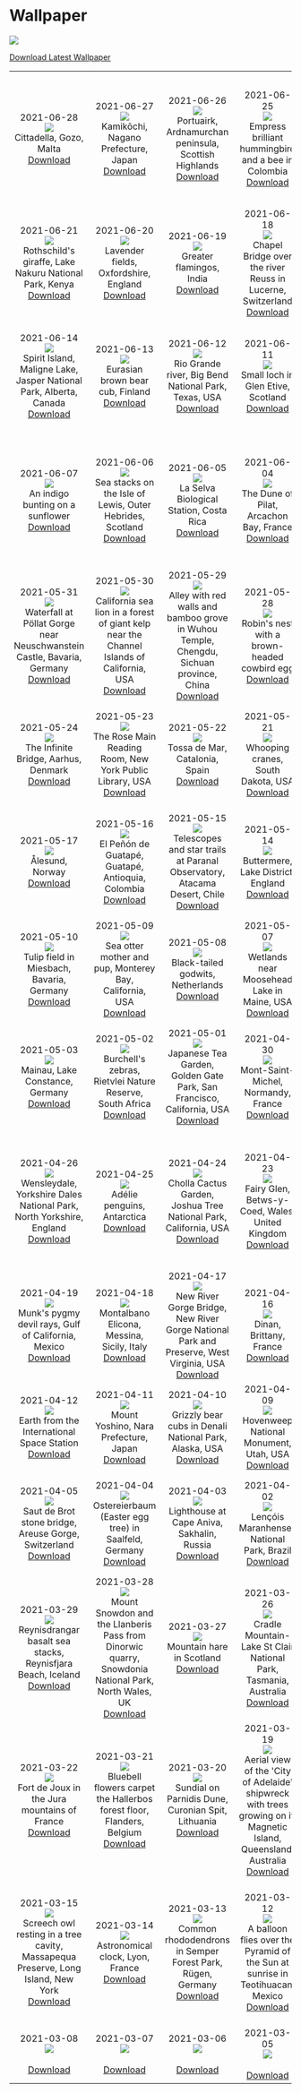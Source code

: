 # Wallpaper
![](https://www.bing.com/th?id=OHR.Cittadella_ROW7086838062_1920x1080.jpg)

[Download Latest Wallpaper](https://www.bing.com/th?id=OHR.Cittadella_ROW7086838062_UHD.jpg)


|      |      |      |      |      |      |      |
| :----: | :----: | :----: | :----: | :----: | :----: | :----: |
|2021-06-28<br />![](https://www.bing.com/th?id=OHR.Cittadella_ROW7086838062_1920x1080.jpg)<br />Cittadella, Gozo, Malta<br />[Download](https://www.bing.com/th?id=OHR.Cittadella_ROW7086838062_UHD.jpg)|2021-06-27<br />![](https://www.bing.com/th?id=OHR.Kamikouchi_ROW6906052454_1920x1080.jpg)<br />Kamikōchi, Nagano Prefecture, Japan<br />[Download](https://www.bing.com/th?id=OHR.Kamikouchi_ROW6906052454_UHD.jpg)|2021-06-26<br />![](https://www.bing.com/th?id=OHR.PortuairkBay_ROW6669775445_1920x1080.jpg)<br />Portuairk, Ardnamurchan peninsula, Scottish Highlands<br />[Download](https://www.bing.com/th?id=OHR.PortuairkBay_ROW6669775445_UHD.jpg)|2021-06-25<br />![](https://www.bing.com/th?id=OHR.Heliodoxa_ROW6167678450_1920x1080.jpg)<br />Empress brilliant hummingbird and a bee in Colombia<br />[Download](https://www.bing.com/th?id=OHR.Heliodoxa_ROW6167678450_UHD.jpg)|2021-06-24<br />![](https://www.bing.com/th?id=OHR.DenaliCaribou_ROW5992360682_1920x1080.jpg)<br />Barren-ground caribou in Denali National Park and Preserve, Alaska, USA<br />[Download](https://www.bing.com/th?id=OHR.DenaliCaribou_ROW5992360682_UHD.jpg)|2021-06-23<br />![](https://www.bing.com/th?id=OHR.Nichinan_ROW5789384238_1920x1080.jpg)<br />Fireflies in Nichinan, Tottori Prefecture, Japan<br />[Download](https://www.bing.com/th?id=OHR.Nichinan_ROW5789384238_UHD.jpg)|2021-06-22<br />![](https://www.bing.com/th?id=OHR.SouthCoast_ROW5608873867_1920x1080.jpg)<br />Seljalandsfoss waterfall, Iceland<br />[Download](https://www.bing.com/th?id=OHR.SouthCoast_ROW5608873867_UHD.jpg)|
|2021-06-21<br />![](https://www.bing.com/th?id=OHR.RothschildGiraffe_ROW3793197860_1920x1080.jpg)<br />Rothschild's giraffe, Lake Nakuru National Park, Kenya<br />[Download](https://www.bing.com/th?id=OHR.RothschildGiraffe_ROW3793197860_UHD.jpg)|2021-06-20<br />![](https://www.bing.com/th?id=OHR.LavenderBlooms_ROW3262272291_1920x1080.jpg)<br />Lavender fields, Oxfordshire, England<br />[Download](https://www.bing.com/th?id=OHR.LavenderBlooms_ROW3262272291_UHD.jpg)|2021-06-19<br />![](https://www.bing.com/th?id=OHR.GreaterFlamingosIndia_ROW2575812404_1920x1080.jpg)<br />Greater flamingos, India<br />[Download](https://www.bing.com/th?id=OHR.GreaterFlamingosIndia_ROW2575812404_UHD.jpg)|2021-06-18<br />![](https://www.bing.com/th?id=OHR.ReussRiver_ROW2254043815_1920x1080.jpg)<br />Chapel Bridge over the river Reuss in Lucerne, Switzerland<br />[Download](https://www.bing.com/th?id=OHR.ReussRiver_ROW2254043815_UHD.jpg)|2021-06-17<br />![](https://www.bing.com/th?id=OHR.BrightEye_ROW7827840218_1920x1080.jpg)<br />Bright Eye sea cave, Nā Pali Coast, Kauai, Hawaii, USA<br />[Download](https://www.bing.com/th?id=OHR.BrightEye_ROW7827840218_UHD.jpg)|2021-06-16<br />![](https://www.bing.com/th?id=OHR.TamihiBC_ROW7496855848_1920x1080.jpg)<br />Tamihi Creek, British Columbia, Canada<br />[Download](https://www.bing.com/th?id=OHR.TamihiBC_ROW7496855848_UHD.jpg)|2021-06-15<br />![](https://www.bing.com/th?id=OHR.LakePinatubo_ROW6735304436_1920x1080.jpg)<br />Lake Pinatubo, Zambales, Philippines<br />[Download](https://www.bing.com/th?id=OHR.LakePinatubo_ROW6735304436_UHD.jpg)|
|2021-06-14<br />![](https://www.bing.com/th?id=OHR.SpiritMaligne_ROW6365863815_1920x1080.jpg)<br />Spirit Island, Maligne Lake, Jasper National Park, Alberta, Canada<br />[Download](https://www.bing.com/th?id=OHR.SpiritMaligne_ROW6365863815_UHD.jpg)|2021-06-13<br />![](https://www.bing.com/th?id=OHR.FinlandBrownBear_ROW6208280659_1920x1080.jpg)<br />Eurasian brown bear cub, Finland<br />[Download](https://www.bing.com/th?id=OHR.FinlandBrownBear_ROW6208280659_UHD.jpg)|2021-06-12<br />![](https://www.bing.com/th?id=OHR.BBNPGrande_ROW6084589981_1920x1080.jpg)<br />Rio Grande river, Big Bend National Park, Texas, USA<br />[Download](https://www.bing.com/th?id=OHR.BBNPGrande_ROW6084589981_UHD.jpg)|2021-06-11<br />![](https://www.bing.com/th?id=OHR.GlenEtive_ROW5856952083_1920x1080.jpg)<br />Small loch in Glen Etive, Scotland<br />[Download](https://www.bing.com/th?id=OHR.GlenEtive_ROW5856952083_UHD.jpg)|2021-06-10<br />![](https://www.bing.com/th?id=OHR.AnnularEclipse_ROW5696782491_1920x1080.jpg)<br />Annular eclipse over New Mexico, USA, 20 May 2012<br />[Download](https://www.bing.com/th?id=OHR.AnnularEclipse_ROW5696782491_UHD.jpg)|2021-06-09<br />![](https://www.bing.com/th?id=OHR.ForteNossa_ROW5471382887_1920x1080.jpg)<br />Nossa Senhora da Graça Fort near Elvas, Portugal<br />[Download](https://www.bing.com/th?id=OHR.ForteNossa_ROW5471382887_UHD.jpg)|2021-06-08<br />![](https://www.bing.com/th?id=OHR.CortezJacks_ROW5314574932_1920x1080.jpg)<br />Jack fish at Cabo Pulmo National Park, Sea of Cortez, Baja California, Mexico<br />[Download](https://www.bing.com/th?id=OHR.CortezJacks_ROW5314574932_UHD.jpg)|
|2021-06-07<br />![](https://www.bing.com/th?id=OHR.BuntingBird_ROW5052996381_1920x1080.jpg)<br />An indigo bunting on a sunflower<br />[Download](https://www.bing.com/th?id=OHR.BuntingBird_ROW5052996381_UHD.jpg)|2021-06-06<br />![](https://www.bing.com/th?id=OHR.LewisStacks_ROW3501219734_1920x1080.jpg)<br />Sea stacks on the Isle of Lewis, Outer Hebrides, Scotland<br />[Download](https://www.bing.com/th?id=OHR.LewisStacks_ROW3501219734_UHD.jpg)|2021-06-05<br />![](https://www.bing.com/th?id=OHR.ToucanRainforest_ROW3151441025_1920x1080.jpg)<br />La Selva Biological Station, Costa Rica<br />[Download](https://www.bing.com/th?id=OHR.ToucanRainforest_ROW3151441025_UHD.jpg)|2021-06-04<br />![](https://www.bing.com/th?id=OHR.Pilat_ROW1526768847_1920x1080.jpg)<br />The Dune of Pilat, Arcachon Bay, France<br />[Download](https://www.bing.com/th?id=OHR.Pilat_ROW1526768847_UHD.jpg)|2021-06-03<br />![](https://www.bing.com/th?id=OHR.SocaCycles_ROW6350079426_1920x1080.jpg)<br />Cyclists on a wooden bridge over the river Soča, Triglav National Park, Slovenia<br />[Download](https://www.bing.com/th?id=OHR.SocaCycles_ROW6350079426_UHD.jpg)|2021-06-02<br />![](https://www.bing.com/th?id=OHR.EstoshaSpringbok_ROW6027890957_1920x1080.jpg)<br />Springboks near a waterhole in Etosha National Park, Namibia<br />[Download](https://www.bing.com/th?id=OHR.EstoshaSpringbok_ROW6027890957_UHD.jpg)|2021-06-01<br />![](https://www.bing.com/th?id=OHR.PoetrysCave_ROW5769564327_1920x1080.jpg)<br />Grotta della Poesia in Roca, near Lecce, Italy<br />[Download](https://www.bing.com/th?id=OHR.PoetrysCave_ROW5769564327_UHD.jpg)|
|2021-05-31<br />![](https://www.bing.com/th?id=OHR.PoellatWasserfall_ROW5597753949_1920x1080.jpg)<br />Waterfall at Pöllat Gorge near Neuschwanstein Castle, Bavaria, Germany<br />[Download](https://www.bing.com/th?id=OHR.PoellatWasserfall_ROW5597753949_UHD.jpg)|2021-05-30<br />![](https://www.bing.com/th?id=OHR.SeaDog_ROW5083138173_1920x1080.jpg)<br />California sea lion in a forest of giant kelp near the Channel Islands of California, USA<br />[Download](https://www.bing.com/th?id=OHR.SeaDog_ROW5083138173_UHD.jpg)|2021-05-29<br />![](https://www.bing.com/th?id=OHR.RedAlley_ROW4870069871_1920x1080.jpg)<br />Alley with red walls and bamboo grove in Wuhou Temple, Chengdu, Sichuan province, China<br />[Download](https://www.bing.com/th?id=OHR.RedAlley_ROW4870069871_UHD.jpg)|2021-05-28<br />![](https://www.bing.com/th?id=OHR.CowbirdsEgg_ROW4612651669_1920x1080.jpg)<br />Robin's nest with a brown-headed cowbird egg<br />[Download](https://www.bing.com/th?id=OHR.CowbirdsEgg_ROW4612651669_UHD.jpg)|2021-05-27<br />![](https://www.bing.com/th?id=OHR.VarandhaGhat_ROW4513341055_1920x1080.jpg)<br />View from Varandha Ghat in the Western Ghats, Maharashtra, India<br />[Download](https://www.bing.com/th?id=OHR.VarandhaGhat_ROW4513341055_UHD.jpg)|2021-05-26<br />![](https://www.bing.com/th?id=OHR.TearDropEclipse_ROW4349874828_1920x1080.jpg)<br />The total lunar eclipse of 4 April 2015, Monument Valley, Utah, USA<br />[Download](https://www.bing.com/th?id=OHR.TearDropEclipse_ROW4349874828_UHD.jpg)|2021-05-25<br />![](https://www.bing.com/th?id=OHR.TowelDay_ROW4096492952_1920x1080.jpg)<br />Sperm whale off the coast of Roseau, Dominica, in the Caribbean Sea<br />[Download](https://www.bing.com/th?id=OHR.TowelDay_ROW4096492952_UHD.jpg)|
|2021-05-24<br />![](https://www.bing.com/th?id=OHR.AarhusInfinite_ROW3985701429_1920x1080.jpg)<br />The Infinite Bridge, Aarhus, Denmark<br />[Download](https://www.bing.com/th?id=OHR.AarhusInfinite_ROW3985701429_UHD.jpg)|2021-05-23<br />![](https://www.bing.com/th?id=OHR.RoseRoom_ROW3813679169_1920x1080.jpg)<br />The Rose Main Reading Room, New York Public Library, USA<br />[Download](https://www.bing.com/th?id=OHR.RoseRoom_ROW3813679169_UHD.jpg)|2021-05-22<br />![](https://www.bing.com/th?id=OHR.CapeofTossa_ROW2906629647_1920x1080.jpg)<br />Tossa de Mar, Catalonia, Spain<br />[Download](https://www.bing.com/th?id=OHR.CapeofTossa_ROW2906629647_UHD.jpg)|2021-05-21<br />![](https://www.bing.com/th?id=OHR.WhoopingCranes_ROW2768080844_1920x1080.jpg)<br />Whooping cranes, South Dakota, USA<br />[Download](https://www.bing.com/th?id=OHR.WhoopingCranes_ROW2768080844_UHD.jpg)|2021-05-20<br />![](https://www.bing.com/th?id=OHR.HartlandPoint_ROW4961048151_1920x1080.jpg)<br />Hartland Point Lighthouse, Devon, England<br />[Download](https://www.bing.com/th?id=OHR.HartlandPoint_ROW4961048151_UHD.jpg)|2021-05-19<br />![](https://www.bing.com/th?id=OHR.BanffMist_ROW4318570743_1920x1080.jpg)<br />Banff National Park, Alberta, Canada<br />[Download](https://www.bing.com/th?id=OHR.BanffMist_ROW4318570743_UHD.jpg)|2021-05-18<br />![](https://www.bing.com/th?id=OHR.GreatHornbill_ROW4199848033_1920x1080.jpg)<br />Great hornbill in West Bengal, India<br />[Download](https://www.bing.com/th?id=OHR.GreatHornbill_ROW4199848033_UHD.jpg)|
|2021-05-17<br />![](https://www.bing.com/th?id=OHR.Alesund_ROW4027794261_1920x1080.jpg)<br />Ålesund, Norway<br />[Download](https://www.bing.com/th?id=OHR.Alesund_ROW4027794261_UHD.jpg)|2021-05-16<br />![](https://www.bing.com/th?id=OHR.Guatape_ROW3885912330_1920x1080.jpg)<br />El Peñón de Guatapé, Guatapé, Antioquia, Colombia<br />[Download](https://www.bing.com/th?id=OHR.Guatape_ROW3885912330_UHD.jpg)|2021-05-15<br />![](https://www.bing.com/th?id=OHR.ParanalStars_ROW3691246078_1920x1080.jpg)<br />Telescopes and star trails at Paranal Observatory, Atacama Desert, Chile<br />[Download](https://www.bing.com/th?id=OHR.ParanalStars_ROW3691246078_UHD.jpg)|2021-05-14<br />![](https://www.bing.com/th?id=OHR.ButtermereSunset_ROW4664552521_1920x1080.jpg)<br />Buttermere, Lake District, England<br />[Download](https://www.bing.com/th?id=OHR.ButtermereSunset_ROW4664552521_UHD.jpg)|2021-05-13<br />![](https://www.bing.com/th?id=OHR.ShikisaiBiei_ROW2996038353_1920x1080.jpg)<br />Shikisai no Oka flower gardens in Biei, Japan<br />[Download](https://www.bing.com/th?id=OHR.ShikisaiBiei_ROW2996038353_UHD.jpg)|2021-05-12<br />![](https://www.bing.com/th?id=OHR.LimerickDay_ROW2882262818_1920x1080.jpg)<br />A view across the River Shannon in Limerick, County Limerick, Ireland<br />[Download](https://www.bing.com/th?id=OHR.LimerickDay_ROW2882262818_UHD.jpg)|2021-05-11<br />![](https://www.bing.com/th?id=OHR.GrinnellGlacier_ROW2761749135_1920x1080.jpg)<br />Grinnell Lake, Glacier National Park, Montana, USA<br />[Download](https://www.bing.com/th?id=OHR.GrinnellGlacier_ROW2761749135_UHD.jpg)|
|2021-05-10<br />![](https://www.bing.com/th?id=OHR.TulpenMiesbach_ROW2568293444_1920x1080.jpg)<br />Tulip field in Miesbach, Bavaria, Germany<br />[Download](https://www.bing.com/th?id=OHR.TulpenMiesbach_ROW2568293444_UHD.jpg)|2021-05-09<br />![](https://www.bing.com/th?id=OHR.OtterMom_ROW2457280246_1920x1080.jpg)<br />Sea otter mother and pup, Monterey Bay, California, USA<br />[Download](https://www.bing.com/th?id=OHR.OtterMom_ROW2457280246_UHD.jpg)|2021-05-08<br />![](https://www.bing.com/th?id=OHR.LimosaLimosa_ROW2303701859_1920x1080.jpg)<br />Black-tailed godwits, Netherlands<br />[Download](https://www.bing.com/th?id=OHR.LimosaLimosa_ROW2303701859_UHD.jpg)|2021-05-07<br />![](https://www.bing.com/th?id=OHR.MaineWetland_ROW2172866517_1920x1080.jpg)<br />Wetlands near Moosehead Lake in Maine, USA<br />[Download](https://www.bing.com/th?id=OHR.MaineWetland_ROW2172866517_UHD.jpg)|2021-05-06<br />![](https://www.bing.com/th?id=OHR.ThosegharWaterfalls_ROW2626292300_1920x1080.jpg)<br />Thoseghar waterfalls in Maharashtra, India<br />[Download](https://www.bing.com/th?id=OHR.ThosegharWaterfalls_ROW2626292300_UHD.jpg)|2021-05-05<br />![](https://www.bing.com/th?id=OHR.Cholula_ROW2428298499_1920x1080.jpg)<br />The Great Pyramid of Cholula, Puebla, Mexico<br />[Download](https://www.bing.com/th?id=OHR.Cholula_ROW2428298499_UHD.jpg)|2021-05-04<br />![](https://www.bing.com/th?id=OHR.StarWarsSeal_ROW2284168672_1920x1080.jpg)<br />Grey seal in Donna Nook, Lincolnshire, England<br />[Download](https://www.bing.com/th?id=OHR.StarWarsSeal_ROW2284168672_UHD.jpg)|
|2021-05-03<br />![](https://www.bing.com/th?id=OHR.InselMainauAerial_ROW2109774599_1920x1080.jpg)<br />Mainau, Lake Constance, Germany<br />[Download](https://www.bing.com/th?id=OHR.InselMainauAerial_ROW2109774599_UHD.jpg)|2021-05-02<br />![](https://www.bing.com/th?id=OHR.LaughingZebras_ROW1936408378_1920x1080.jpg)<br />Burchell's zebras, Rietvlei Nature Reserve, South Africa<br />[Download](https://www.bing.com/th?id=OHR.LaughingZebras_ROW1936408378_UHD.jpg)|2021-05-01<br />![](https://www.bing.com/th?id=OHR.GGTeaGarden_ROW9975643653_1920x1080.jpg)<br />Japanese Tea Garden, Golden Gate Park, San Francisco, California, USA<br />[Download](https://www.bing.com/th?id=OHR.GGTeaGarden_ROW9975643653_UHD.jpg)|2021-04-30<br />![](https://www.bing.com/th?id=OHR.MontStMich_ROW9260912978_1920x1080.jpg)<br />Mont-Saint-Michel, Normandy, France<br />[Download](https://www.bing.com/th?id=OHR.MontStMich_ROW9260912978_UHD.jpg)|2021-04-29<br />![](https://www.bing.com/th?id=OHR.Mockhorn_ROW9110744827_1920x1080.jpg)<br />Mockhorn Island State Wildlife Management Area, Virginia, USA<br />[Download](https://www.bing.com/th?id=OHR.Mockhorn_ROW9110744827_UHD.jpg)|2021-04-28<br />![](https://www.bing.com/th?id=OHR.GannetsSaltee_ROW8861878542_1920x1080.jpg)<br />Northern gannets, Great Saltee Island, Ireland<br />[Download](https://www.bing.com/th?id=OHR.GannetsSaltee_ROW8861878542_UHD.jpg)|2021-04-27<br />![](https://www.bing.com/th?id=OHR.PrairieCrocus_ROW1717872687_1920x1080.jpg)<br />Prairie crocus, Sandilands Provincial Forest, Manitoba, Canada<br />[Download](https://www.bing.com/th?id=OHR.PrairieCrocus_ROW1717872687_UHD.jpg)|
|2021-04-26<br />![](https://www.bing.com/th?id=OHR.Wensleydale_ROW8289470262_1920x1080.jpg)<br />Wensleydale, Yorkshire Dales National Park, North Yorkshire, England<br />[Download](https://www.bing.com/th?id=OHR.Wensleydale_ROW8289470262_UHD.jpg)|2021-04-25<br />![](https://www.bing.com/th?id=OHR.AdelieDiving_ROW7916582985_1920x1080.jpg)<br />Adélie penguins, Antarctica<br />[Download](https://www.bing.com/th?id=OHR.AdelieDiving_ROW7916582985_UHD.jpg)|2021-04-24<br />![](https://www.bing.com/th?id=OHR.ChollaGarden_ROW7596099091_1920x1080.jpg)<br />Cholla Cactus Garden, Joshua Tree National Park, California, USA<br />[Download](https://www.bing.com/th?id=OHR.ChollaGarden_ROW7596099091_UHD.jpg)|2021-04-23<br />![](https://www.bing.com/th?id=OHR.MossyCanyon_ROW7441967824_1920x1080.jpg)<br />Fairy Glen, Betws-y-Coed, Wales, United Kingdom<br />[Download](https://www.bing.com/th?id=OHR.MossyCanyon_ROW7441967824_UHD.jpg)|2021-04-22<br />![](https://www.bing.com/th?id=OHR.MississippiRiver_ROW4763715055_1920x1080.jpg)<br />Mississippi River on the border between Arkansas and Mississippi, USA<br />[Download](https://www.bing.com/th?id=OHR.MississippiRiver_ROW4763715055_UHD.jpg)|2021-04-21<br />![](https://www.bing.com/th?id=OHR.SaoJorgeMadeira_ROW4612072821_1920x1080.jpg)<br />Madeira, Portugal<br />[Download](https://www.bing.com/th?id=OHR.SaoJorgeMadeira_ROW4612072821_UHD.jpg)|2021-04-20<br />![](https://www.bing.com/th?id=OHR.Ceking_ROW4482501669_1920x1080.jpg)<br />Tegalalang Rice Terraces, Ubud, Bali, Indonesia<br />[Download](https://www.bing.com/th?id=OHR.Ceking_ROW4482501669_UHD.jpg)|
|2021-04-19<br />![](https://www.bing.com/th?id=OHR.Mobula_ROW4335910337_1920x1080.jpg)<br />Munk's pygmy devil rays, Gulf of California, Mexico<br />[Download](https://www.bing.com/th?id=OHR.Mobula_ROW4335910337_UHD.jpg)|2021-04-18<br />![](https://www.bing.com/th?id=OHR.MontalbanoElicona_ROW4195477684_1920x1080.jpg)<br />Montalbano Elicona, Messina, Sicily, Italy<br />[Download](https://www.bing.com/th?id=OHR.MontalbanoElicona_ROW4195477684_UHD.jpg)|2021-04-17<br />![](https://www.bing.com/th?id=OHR.NewRiverGorge_ROW4012498745_1920x1080.jpg)<br />New River Gorge Bridge, New River Gorge National Park and Preserve, West Virginia, USA<br />[Download](https://www.bing.com/th?id=OHR.NewRiverGorge_ROW4012498745_UHD.jpg)|2021-04-16<br />![](https://www.bing.com/th?id=OHR.FlowerTown_ROW3852044104_1920x1080.jpg)<br />Dinan, Brittany, France<br />[Download](https://www.bing.com/th?id=OHR.FlowerTown_ROW3852044104_UHD.jpg)|2021-04-15<br />![](https://www.bing.com/th?id=OHR.AlbertaTrunks_ROW3515049267_1920x1080.jpg)<br />Abraham Lake, Alberta, Canada<br />[Download](https://www.bing.com/th?id=OHR.AlbertaTrunks_ROW3515049267_UHD.jpg)|2021-04-14<br />![](https://www.bing.com/th?id=OHR.CarrizoPlain_ROW1847102473_1920x1080.jpg)<br />Carrizo Plain National Monument, California, USA<br />[Download](https://www.bing.com/th?id=OHR.CarrizoPlain_ROW1847102473_UHD.jpg)|2021-04-13<br />![](https://www.bing.com/th?id=OHR.WatPhraSiSanphet_ROW5906618668_1920x1080.jpg)<br />Wat Phra Si Sanphet, Ayutthaya, Thailand<br />[Download](https://www.bing.com/th?id=OHR.WatPhraSiSanphet_ROW5906618668_UHD.jpg)|
|2021-04-12<br />![](https://www.bing.com/th?id=OHR.YurisNight_ROW5804443013_1920x1080.jpg)<br />Earth from the International Space Station<br />[Download](https://www.bing.com/th?id=OHR.YurisNight_ROW5804443013_UHD.jpg)|2021-04-11<br />![](https://www.bing.com/th?id=OHR.YoshinoyamaSpring_ROW3589585806_1920x1080.jpg)<br />Mount Yoshino, Nara Prefecture, Japan<br />[Download](https://www.bing.com/th?id=OHR.YoshinoyamaSpring_ROW3589585806_UHD.jpg)|2021-04-10<br />![](https://www.bing.com/th?id=OHR.SiblingBears_ROW3473081776_1920x1080.jpg)<br />Grizzly bear cubs in Denali National Park, Alaska, USA<br />[Download](https://www.bing.com/th?id=OHR.SiblingBears_ROW3473081776_UHD.jpg)|2021-04-09<br />![](https://www.bing.com/th?id=OHR.HovenweepDarkSky_ROW3349026852_1920x1080.jpg)<br />Hovenweep National Monument, Utah, USA<br />[Download](https://www.bing.com/th?id=OHR.HovenweepDarkSky_ROW3349026852_UHD.jpg)|2021-04-08<br />![](https://www.bing.com/th?id=OHR.TetraoTetrix_ROW1370744471_1920x1080.jpg)<br />Black grouse male, Kuusamo, Finland<br />[Download](https://www.bing.com/th?id=OHR.TetraoTetrix_ROW1370744471_UHD.jpg)|2021-04-07<br />![](https://www.bing.com/th?id=OHR.Etretat_ROW9183813812_1920x1080.jpg)<br />Étretat, Normandy, France<br />[Download](https://www.bing.com/th?id=OHR.Etretat_ROW9183813812_UHD.jpg)|2021-04-06<br />![](https://www.bing.com/th?id=OHR.Olympics125_ROW9889344454_1920x1080.jpg)<br />Parthenon temple, Acropolis of Athens, Greece<br />[Download](https://www.bing.com/th?id=OHR.Olympics125_ROW9889344454_UHD.jpg)|
|2021-04-05<br />![](https://www.bing.com/th?id=OHR.SautduBrot_ROW9659507110_1920x1080.jpg)<br />Saut de Brot stone bridge, Areuse Gorge, Switzerland<br />[Download](https://www.bing.com/th?id=OHR.SautduBrot_ROW9659507110_UHD.jpg)|2021-04-04<br />![](https://www.bing.com/th?id=OHR.EggTree_ROW9453259256_1920x1080.jpg)<br />Ostereierbaum (Easter egg tree) in Saalfeld, Germany<br />[Download](https://www.bing.com/th?id=OHR.EggTree_ROW9453259256_UHD.jpg)|2021-04-03<br />![](https://www.bing.com/th?id=OHR.AnivaLighthouse_ROW9243451283_1920x1080.jpg)<br />Lighthouse at Cape Aniva, Sakhalin, Russia<br />[Download](https://www.bing.com/th?id=OHR.AnivaLighthouse_ROW9243451283_UHD.jpg)|2021-04-02<br />![](https://www.bing.com/th?id=OHR.BrazilSandDunes_ROW9036627755_1920x1080.jpg)<br />Lençóis Maranhenses National Park, Brazil<br />[Download](https://www.bing.com/th?id=OHR.BrazilSandDunes_ROW9036627755_UHD.jpg)|2021-04-01<br />![](https://www.bing.com/th?id=OHR.FooledYa_ROW8553207559_1920x1080.jpg)<br />Ostriches in Kgalagadi Transfrontier Park, South Africa<br />[Download](https://www.bing.com/th?id=OHR.FooledYa_ROW8553207559_UHD.jpg)|2021-03-31<br />![](https://www.bing.com/th?id=OHR.RajaAmpat_ROW8312451744_1920x1080.jpg)<br />Wayag Island, Raja Ampat, Indonesia<br />[Download](https://www.bing.com/th?id=OHR.RajaAmpat_ROW8312451744_UHD.jpg)|2021-03-30<br />![](https://www.bing.com/th?id=OHR.SwordFern_ROW8128263224_1920x1080.jpg)<br />Ostrich fern in Washington state, USA<br />[Download](https://www.bing.com/th?id=OHR.SwordFern_ROW8128263224_UHD.jpg)|
|2021-03-29<br />![](https://www.bing.com/th?id=OHR.Reynisfjara_ROW7951468193_1920x1080.jpg)<br />Reynisdrangar basalt sea stacks, Reynisfjara Beach, Iceland<br />[Download](https://www.bing.com/th?id=OHR.Reynisfjara_ROW7951468193_UHD.jpg)|2021-03-28<br />![](https://www.bing.com/th?id=OHR.LlanberisSlate_ROW7688169663_1920x1080.jpg)<br />Mount Snowdon and the Llanberis Pass from Dinorwic quarry, Snowdonia National Park, North Wales, UK<br />[Download](https://www.bing.com/th?id=OHR.LlanberisSlate_ROW7688169663_UHD.jpg)|2021-03-27<br />![](https://www.bing.com/th?id=OHR.MadHares_ROW7234143324_1920x1080.jpg)<br />Mountain hare in Scotland<br />[Download](https://www.bing.com/th?id=OHR.MadHares_ROW7234143324_UHD.jpg)|2021-03-26<br />![](https://www.bing.com/th?id=OHR.MTCradle_ROW6573059777_1920x1080.jpg)<br />Cradle Mountain-Lake St Clair National Park, Tasmania, Australia<br />[Download](https://www.bing.com/th?id=OHR.MTCradle_ROW6573059777_UHD.jpg)|2021-03-25<br />![](https://www.bing.com/th?id=OHR.LakeWinnipeg_ROW9841145845_1920x1080.jpg)<br />Spring ice along the shore of Lake Winnipeg, Manitoba, Canada<br />[Download](https://www.bing.com/th?id=OHR.LakeWinnipeg_ROW9841145845_UHD.jpg)|2021-03-24<br />![](https://www.bing.com/th?id=OHR.HumpbackMom_ROW5214279472_1920x1080.jpg)<br />Humpback whale mother pushes her sleeping calf to surface, Maui, Hawaii, USA<br />[Download](https://www.bing.com/th?id=OHR.HumpbackMom_ROW5214279472_UHD.jpg)|2021-03-23<br />![](https://www.bing.com/th?id=OHR.LoftedMadagascar_ROW4625924322_1920x1080.jpg)<br />Satellite image of the Mania River in Madagascar<br />[Download](https://www.bing.com/th?id=OHR.LoftedMadagascar_ROW4625924322_UHD.jpg)|
|2021-03-22<br />![](https://www.bing.com/th?id=OHR.JouxFog_ROW4190803154_1920x1080.jpg)<br />Fort de Joux in the Jura mountains of France<br />[Download](https://www.bing.com/th?id=OHR.JouxFog_ROW4190803154_UHD.jpg)|2021-03-21<br />![](https://www.bing.com/th?id=OHR.HallesWood_ROW3918494941_1920x1080.jpg)<br />Bluebell flowers carpet the Hallerbos forest floor, Flanders, Belgium<br />[Download](https://www.bing.com/th?id=OHR.HallesWood_ROW3918494941_UHD.jpg)|2021-03-20<br />![](https://www.bing.com/th?id=OHR.ParnidisSundial_ROW3781991856_1920x1080.jpg)<br />Sundial on Parnidis Dune, Curonian Spit, Lithuania<br />[Download](https://www.bing.com/th?id=OHR.ParnidisSundial_ROW3781991856_UHD.jpg)|2021-03-19<br />![](https://www.bing.com/th?id=OHR.MagneticIsland_ROW3674158543_1920x1080.jpg)<br />Aerial view of the 'City of Adelaide' shipwreck with trees growing on it, Magnetic Island, Queensland, Australia<br />[Download](https://www.bing.com/th?id=OHR.MagneticIsland_ROW3674158543_UHD.jpg)|2021-03-18<br />![](https://www.bing.com/th?id=OHR.MtEtna_ROW3562920904_1920x1080.jpg)<br />Mount Etna erupting in 2013, Sicily, Italy<br />[Download](https://www.bing.com/th?id=OHR.MtEtna_ROW3562920904_UHD.jpg)|2021-03-17<br />![](https://www.bing.com/th?id=OHR.Inisheer_ROW3151744755_1920x1080.jpg)<br />Inisheer, the smallest of the three Aran Islands in Galway Bay, Ireland<br />[Download](https://www.bing.com/th?id=OHR.Inisheer_ROW3151744755_UHD.jpg)|2021-03-16<br />![](https://www.bing.com/th?id=OHR.BifengxiaPanda_EN-US8585443782_1920x1080.jpg)<br />Giant panda cub at Bifengxia Panda Base, Sichuan, China<br />[Download](https://www.bing.com/th?id=OHR.BifengxiaPanda_EN-US8585443782_UHD.jpg)|
|2021-03-15<br />![](https://www.bing.com/th?id=OHR.MassapequaOwl_EN-US8469635086_1920x1080.jpg)<br />Screech owl resting in a tree cavity, Massapequa Preserve, Long Island, New York<br />[Download](https://www.bing.com/th?id=OHR.MassapequaOwl_EN-US8469635086_UHD.jpg)|2021-03-14<br />![](https://www.bing.com/th?id=OHR.LyonAstronomical_EN-US8367377789_1920x1080.jpg)<br />Astronomical clock, Lyon, France<br />[Download](https://www.bing.com/th?id=OHR.LyonAstronomical_EN-US8367377789_UHD.jpg)|2021-03-13<br />![](https://www.bing.com/th?id=OHR.Rhododendron_EN-US8246366006_1920x1080.jpg)<br />Common rhododendrons in Semper Forest Park, Rügen, Germany<br />[Download](https://www.bing.com/th?id=OHR.Rhododendron_EN-US8246366006_UHD.jpg)|2021-03-12<br />![](https://www.bing.com/th?id=OHR.AztecNewYear_EN-US8147148173_1920x1080.jpg)<br />A balloon flies over the Pyramid of the Sun at sunrise in Teotihuacan, Mexico<br />[Download](https://www.bing.com/th?id=OHR.AztecNewYear_EN-US8147148173_UHD.jpg)|2021-03-11<br />![](https://www.bing.com/th?id=OHR.CapePerpetua_EN-US1381606733_1920x1080.jpg)<br />Thor's Well at Cape Perpetua on the Oregon coast<br />[Download](https://www.bing.com/th?id=OHR.CapePerpetua_EN-US1381606733_UHD.jpg)|2021-03-10<br />![](https://www.bing.com/th?id=OHR.HarrietTubman_EN-US1054261891_1920x1080.jpg)<br />'Step on Board,' the Harriet Tubman Memorial, sculpted by Fern Cunningham, in Boston, Massachusetts<br />[Download](https://www.bing.com/th?id=OHR.HarrietTubman_EN-US1054261891_UHD.jpg)|2021-03-09<br />![](https://www.bing.com/th?id=OHR.RollingHills_EN-US0930573674_1920x1080.jpg)<br />Foothills of the Diablo Range in the East Bay region of Northern California<br />[Download](https://www.bing.com/th?id=OHR.RollingHills_EN-US0930573674_UHD.jpg)|
|2021-03-08<br />![](https://www.bing.com/th?id=OHR.LoganClouds_ROW5093307904_1920x1080.jpg)<br /><br />[Download](https://www.bing.com/th?id=OHR.LoganClouds_ROW5093307904_UHD.jpg)|2021-03-07<br />![](https://www.bing.com/th?id=OHR.NotoriousRBG_EN-US0765557260_1920x1080.jpg)<br /><br />[Download](https://www.bing.com/th?id=OHR.NotoriousRBG_EN-US0765557260_UHD.jpg)|2021-03-06<br />![](https://www.bing.com/th?id=OHR.Wakodahatchee_EN-US0593250314_1920x1080.jpg)<br /><br />[Download](https://www.bing.com/th?id=OHR.Wakodahatchee_EN-US0593250314_UHD.jpg)|2021-03-05<br />![](https://www.bing.com/th?id=OHR.PadarIsland_ROW4828387726_1920x1080.jpg)<br /><br />[Download](https://www.bing.com/th?id=OHR.PadarIsland_ROW4828387726_UHD.jpg)|
